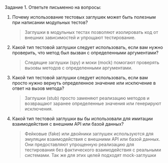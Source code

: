 Задание 1. Ответьте письменно на вопросы:

1)  Почему использование тестовых заглушек может быть полезным при написании модульных тестов?
    > Заглушки в модульных тестах позволяют изолировать код от внешних зависимостей и упрощают тестирование.  

2) Какой тип тестовой заглушки следует использовать, если вам нужно проверить, что метод был вызван с определенными аргументами?
    > Следящие заглушки (spy) и моки (mock) помогают проверять вызовы методов с определенными аргументами.  

3) Какой тип тестовой заглушки следует использовать, если вам просто нужно вернуть определенное значение или исключение в ответ на вызов метода?
    > Заглушки (stub) просто заменяют реализацию методов и возвращают заранее определенные значения или генерируют исключения.  

4) Какой тип тестовой заглушки вы бы использовали для имитации взаимодействия с внешним API или базой данных?
    > Фейковые (fake) или двойники заглушек используются для эмуляции взаимодействия с внешними API или базой данных.  
    Они предоставляют упрощенную реализацию для тестирования без фактического взаимодействия с реальными системами.
    Так же для этих целей подходят mock-заглушки 













